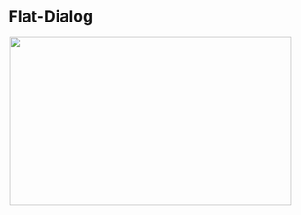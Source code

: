 # Flat-Dialog
<p align="center">
<img src="https://github.com/mejdi14/Android-Weather-Widget/tree/master/images/weather.jpg" height="300" width="500" >
	</p>
